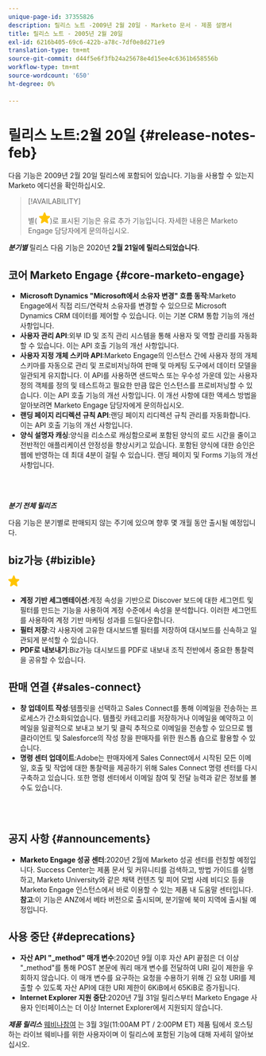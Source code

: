 ```yaml
---
unique-page-id: 37355826
description: 릴리스 노트 -2009년 2월 20일 - Marketo 문서 - 제품 설명서
title: 릴리스 노트 - 2005년 2월 20일
exl-id: 6216b405-69c6-422b-a78c-7df0e8d271e9
translation-type: tm+mt
source-git-commit: d44f5e6f3fb24a25678e4d15ee4c6361b658556b
workflow-type: tm+mt
source-wordcount: '650'
ht-degree: 0%

---
```


# 릴리스 노트:2월 20일 {#release-notes-feb}

다음 기능은 2009년 2월 20일 릴리스에 포함되어 있습니다. 기능을 사용할 수 있는지 Marketo 에디션을 확인하십시오.

>[!AVAILABILITY]
>
>별( ![(star)](assets/yellow-star.png))로 표시된 기능은 유료 추가 기능입니다. 자세한 내용은 Marketo Engage 담당자에게 문의하십시오.

**_분기별_** 릴리스 다음 기능은 2020년  **2월 21일에 릴리스되었습니다**.

## 코어 Marketo Engage {#core-marketo-engage}

* **Microsoft Dynamics &quot;Microsoft에서 소유자 변경&quot; 흐름 동작**:Marketo Engage에서 직접 리드/연락처 소유자를 변경할 수 있으므로 Microsoft Dynamics CRM 데이터를 제어할 수 있습니다. 이는 기본 CRM 통합 기능의 개선 사항입니다.
* **사용자 관리 API**:외부 ID 및 조직 관리 시스템을 통해 사용자 및 역할 관리를 자동화할 수 있습니다. 이는 API 호출 기능의 개선 사항입니다.
* **사용자 지정 개체 스키마 API**:Marketo Engage의 인스턴스 간에 사용자 정의 개체 스키마를 자동으로 관리 및 프로비저닝하여 판매 및 마케팅 도구에서 데이터 모델을 일관되게 유지합니다. 이 API를 사용하면 샌드박스 또는 우수성 가운데 있는 사용자 정의 객체를 정의 및 테스트하고 필요한 만큼 많은 인스턴스를 프로비저닝할 수 있습니다. 이는 API 호출 기능의 개선 사항입니다. 이 개선 사항에 대한 액세스 방법을 알아보려면 Marketo Engage 담당자에게 문의하십시오.
* **랜딩 페이지 리디렉션 규칙 API**:랜딩 페이지 리디렉션 규칙 관리를 자동화합니다. 이는 API 호출 기능의 개선 사항입니다.
* **양식 설명자 캐싱**:양식을 리소스로 캐싱함으로써 포함된 양식의 로드 시간을 줄이고 전반적인 애플리케이션 안정성을 향상시키고 있습니다. 포함된 양식에 대한 승인은 웹에 반영하는 데 최대 4분이 걸릴 수 있습니다. 랜딩 페이지 및 Forms 기능의 개선 사항입니다.

<br> 

**_분기 전체 릴리즈_**

다음 기능은 분기별로 판매되지 않는 주기에 있으며 향후 몇 개월 동안 출시될 예정입니다.

## biz가능 {#bizible}

![(별)](assets/yellow-star.png)

* **계정 기반 세그멘테이션**:계정 속성을 기반으로 Discover 보드에 대한 세그먼트 및 필터를 만드는 기능을 사용하여 계정 수준에서 속성을 분석합니다. 이러한 세그먼트를 사용하여 계정 기반 마케팅 성과를 드릴다운합니다.
* **필터 저장**:각 사용자에 고유한 대시보드별 필터를 저장하여 대시보드를 신속하고 일관되게 분석할 수 있습니다.
* **PDF로 내보내기**:Biz가능 대시보드를 PDF로 내보내 조직 전반에서 중요한 통찰력을 공유할 수 있습니다.

## 판매 연결 {#sales-connect}

* **창 업데이트 작성**:템플릿을 선택하고 Sales Connect를 통해 이메일을 전송하는 프로세스가 간소화되었습니다. 템플릿 카테고리를 저장하거나 이메일을 예약하고 이메일을 일괄적으로 보내고 보기 및 클릭 추적으로 이메일을 전송할 수 있으므로 웹 클라이언트 및 Salesforce의 작성 창을 판매자를 위한 원스톱 숍으로 활용할 수 있습니다.
* **명령 센터 업데이트**:Adobe는 판매자에게 Sales Connect에서 시작된 모든 이메일, 호출 및 작업에 대한 통찰력을 제공하기 위해 Sales Connect 명령 센터를 다시 구축하고 있습니다. 또한 명령 센터에서 이메일 참여 및 전달 능력과 같은 정보를 볼 수도 있습니다.

<br> 

## 공지 사항 {#announcements}

* **Marketo Engage 성공 센터**:2020년 2월에 Marketo 성공 센터를 런칭할 예정입니다. Success Center는 제품 문서 및 커뮤니티를 검색하고, 방법 가이드를 실행하고, Marketo University와 같은 채택 컨텐츠 및 피어 모범 사례 비디오 등을 Marketo Engage 인스턴스에서 바로 이용할 수 있는 제품 내 도움말 센터입니다. **참고**:이 기능은 ANZ에서 베타 버전으로 출시되며, 분기말에 북미 지역에 출시될 예정입니다.

## 사용 중단 {#deprecations}

* **자산 API &quot;_method&quot; 매개 변수**:2020년 9월 이후 자산 API 끝점은 더 이상 &quot;_method&quot;를 통해 POST 본문에 쿼리 매개 변수를 전달하여 URI 길이 제한을 우회하지 않습니다. 이 매개 변수를 요구하는 요청을 수용하기 위해 긴 요청 URI를 제출할 수 있도록 자산 API에 대한 URI 제한이 6KiB에서 65KiB로 증가됩니다.
* **Internet Explorer 지원 중단**:2020년 7월 31일 릴리스부터 Marketo Engage 사용자 인터페이스는 더 이상 Internet Explorer에서 지원되지 않습니다.

**_제품 릴리스_** [웨비나참여](https://engage.marketo.com/Jan_Feb_20_Release_Webinar_Registration.html) 는 3월 3일(11:00AM PT / 2:00PM ET) 제품 팀에서 호스팅하는 라이브 웨비나를 위한 사용자이며 이 릴리스에 포함된 기능에 대해 자세히 알아보십시오.

